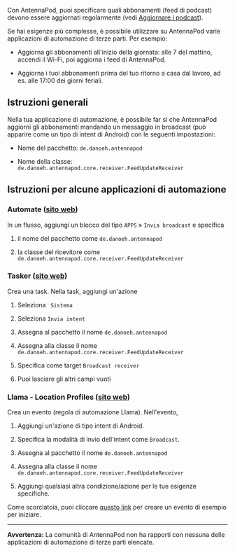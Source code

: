 Con AntennaPod, puoi specificare quali abbonamenti (feed di podcast) devono essere aggiornati regolarmente (vedi [Aggiornare i podcast](/refreshing-podcasts)).

Se hai esigenze più complesse, è possibile utilizzare su AntennaPod varie applicazioni di automazione di terze parti. Per esempio:

- Aggiorna gli abbonamenti all'inizio della giornata: alle 7 del mattino, accendi il Wi-Fi, poi aggiorna i feed di AntennaPod.

- Aggiorna i tuoi abbonamenti prima del tuo ritorno a casa dal lavoro, ad es. alle 17:00 dei giorni feriali.

## Istruzioni generali

Nella tua applicazione di automazione, è possibile far sì che AntennaPod aggiorni gli abbonamenti mandando un messaggio in broadcast (può apparire come un tipo di intent di Android) con le seguenti impostazioni:

- Nome del pacchetto: `de.danoeh.antennapod`

- Nome della classe: `de.danoeh.antennapod.core.receiver.FeedUpdateReceiver`

## Istruzioni per alcune applicazioni di automazione

### Automate ([sito web](https://llamalab.com/automate/))

In un flusso, aggiungi un blocco del tipo `APPS` » `Invia broadcast` e specifica

1. il nome del pacchetto come `de.danoeh.antennapod`

1. la classe del ricevitore come `de.danoeh.antennapod.core.receiver.FeedUpdateReceiver`


### Tasker ([sito web](https://tasker.joaoapps.com/))

Crea una task. Nella task, aggiungi un'azione

1. Seleziona ` Sistema`

1. Seleziona `Invia intent`

1. Assegna al pacchetto il nome `de.danoeh.antennapod`

1. Assegna alla classe il nome `de.danoeh.antennapod.core.receiver.FeedUpdateReceiver`

1. Specifica come target `Broadcast receiver`

1. Puoi lasciare gli altri campi vuoti


### Llama - Location Profiles ([sito web](http://kebabapps.blogspot.com/search/label/Llama))

Crea un evento (regola di automazione Llama). Nell'evento,

1. Aggiungi un'azione di tipo intent di Android.

1. Specifica la modalità di invio dell'intent come `Broadcast`.

1. Assegna al pacchetto il nome `de.danoeh.antennapod`

1. Assegna alla classe il nome `de.danoeh.antennapod.core.receiver.FeedUpdateReceiver`

1. Aggiungi qualsiasi altra condizione/azione per le tue esigenze specifiche.


Come scorciatoia, puoi cliccare [questo link](http://llama.location.profiles/AntennaPod+feeds+Update/AntennaPod+feeds+Update%7C0-1-0-0-0-0-0-0-0-1-0--0-%7C%3A%7Ct%7C420%7C425%7Cai%7Cde.danoeh.antennapod%7CFgAAAGEAbgBkAHIAbwBpAGQALgBjAG8AbgB0AGUAbgB0AC4ASQBuAHQAZQBuAHQAAAAAAP%2F%2F%2F%2F8AAAAA%2F%2F%2F%2F%2FwAAAAD%2F%2F%2F%2F%2F%2F%2F%2F%2F%2FxQAAABkAGUALgBkAGEAbgBvAGUAaAAuAGEAbgB0AGUAbgBuAGEAcABvAGQAAAAAADUAAABkAGUALgBkAGEAbgBvAGUAaAAuAGEAbgB0AGUAbgBuAGEAcABvAGQALgBjAG8AcgBlAC4AcgBlAGMAZQBpAHYAZQByAC4ARgBlAGUAZABVAHAAZABhAHQAZQBSAGUAYwBlAGkAdgBlAHIAAAAAAAAAAAAAAAAAAAAAAAAA%2Fv%2F%2F%2F%2F%2F%2F%2F%2F8%3D%7C2%7C) per creare un evento di esempio per iniziare.

***

**Avvertenza:** La comunità di AntennaPod non ha rapporti con nessuna delle applicazioni di automazione di terze parti elencate.
